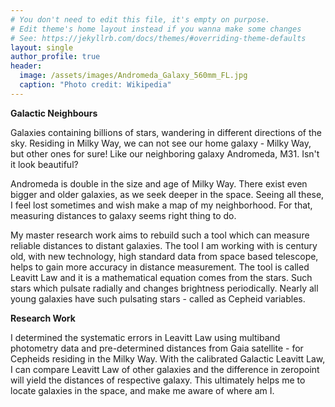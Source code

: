 ```yaml
---
# You don't need to edit this file, it's empty on purpose.
# Edit theme's home layout instead if you wanna make some changes
# See: https://jekyllrb.com/docs/themes/#overriding-theme-defaults
layout: single
author_profile: true
header:
  image: /assets/images/Andromeda_Galaxy_560mm_FL.jpg
  caption: "Photo credit: Wikipedia"
---
```


**Galactic Neighbours**

Galaxies containing billions of stars, wandering in different directions of the sky. Residing in Milky Way, we can not see our home galaxy - Milky Way, but other ones for sure! Like our neighboring galaxy Andromeda, M31. Isn't it look beautiful? 

Andromeda is double in the size and age of Milky Way. There exist even bigger and older galaxies, as we seek deeper in the space. Seeing all these, I feel lost sometimes and wish make a map of my neighborhood. For that, measuring distances to galaxy seems right thing to do. 

My master research work aims to rebuild such a tool which can measure reliable distances to distant galaxies. The tool I am working with is century old, with new technology, high standard data from space based telescope, helps to gain more accuracy in distance measurement. The tool is called Leavitt Law and it is a mathematical equation comes from the stars. Such stars which pulsate radially and changes brightness periodically. Nearly all young galaxies have such pulsating stars - called as Cepheid variables. 

**Research Work**

I determined the systematic errors in Leavitt Law using multiband photometry data and pre-determined distances from Gaia satellite - for Cepheids residing in the Milky Way. With the calibrated Galactic Leavitt Law, I can compare Leavitt Law of other galaxies and the difference in zeropoint will yield the distances of respective galaxy. This ultimately helps me to locate galaxies in the space, and make me aware of where am I. 
